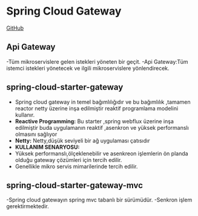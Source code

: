 # Spring Cloud Gateway
[GitHub]()



## Api Gateway
-Tüm mikroservislere  gelen istekleri yöneten  bir geçit.
-Api Gateway:Tüm istemci istekleri yönetecek  ve ilgili mikroservislere yönlendirecek.

## spring-cloud-starter-gateway
- Spring cloud gateway in temel bağımlılığıdır ve bu bağımlılık  ,tamamen reactor netty üzerine inşa edilmiştir reaktif  programlama modelini kullanır.
- **Reactive Programming:** Bu starter ,spring webflux üzerine inşa edilmiştir buda uygulamanın reaktif ,asenkron ve yüksek performanslı olmasını sağlıyor
- **Netty:** Netty,düşük seviyeli bir ağ uygulaması çatısıdır
- **KULLANIM SENARYOSU:**
- Yüksek performanslı,ölçeklenebilir ve asenkreon işlemlerin  ön planda olduğu  gateway çözümleri için tercih edilir.
- Genellikle mikro servis mimarilerinde tercih edilir.

## spring-cloud-starter-gateway-mvc
-Spring cloud gatewayın spring mvc tabanlı  bir sürümüdür.
-Senkron işlem gerektirmektedir.